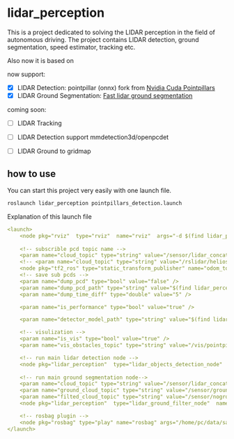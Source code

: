 # lidar_perception

This is a project dedicated to solving the LIDAR perception in the field of autonomous driving. The project contains LIDAR detection, ground segmentation, speed estimator, tracking etc. 

Also now it is based on 

now support:
- [x] LIDAR Detection: pointpillar (onnx) fork from [Nvidia Cuda Pointpillars](https://github.com/NVIDIA-AI-IOT/CUDA-PointPillars)
- [x] LIDAR Ground Segmentation: [Fast lidar ground segmentation](https://ieeexplore.ieee.org/document/7989591) 

coming soon:
- [ ] LIDAR Tracking 
- [ ] LIDAR Detection support mmdetection3d/openpcdet 
- [ ] LIDAR Ground to gridmap 


## how to use 
You can start this project very easily with one launch file.
```bash
roslaunch lidar_perception pointpillars_detection.launch
```

Explanation of this launch file
```yaml
<launch>
    <node pkg="rviz"  type="rviz"  name="rviz"  args="-d $(find lidar_perception)/rviz/detection.rviz"></node>
    
    <!-- subscrible pcd topic name -->
    <param name="cloud_topic" type="string" value="/sensor/lidar_concat/points" />
    <!-- <param name="cloud_topic" type="string" value="/rslidar/helios/points" /> -->
    <node pkg="tf2_ros" type="static_transform_publisher" name="odom_to_helios" args="1.0 0 1.131 0 0 0 1 odom rslidar/helios" />
    <!-- save sub pcds -->
    <param name="dump_pcd" type="bool" value="false" />
    <param name="dump_pcd_path" type="string" value="$(find lidar_perception)/PCDS" />
    <param name="dump_time_diff" type="double" value="5" />

    <param name="is_performance" type="bool" value="true" />

    <param name="detector_model_path" type="string" value="$(find lidar_perception)/onnxs/pointpillar.onnx" />

    <!-- visulization -->
    <param name="is_vis" type="bool" value="true" />
    <param name="vis_obstacles_topic" type="string" value="/vis/pointpillars/obstacles" />

    <!-- run main lidar detection node -->
    <node pkg="lidar_perception"  type="lidar_objects_detection_node"  name="lidar_objects_detection"  output="screen"></node>
    
    <!-- run main ground segmentation node-->
    <param name="cloud_topic" type="string" value="/sensor/lidar_concat/points" />
    <param name="ground_cloud_topic" type="string" value="/sensor/ground/points" />
    <param name="filted_cloud_topic" type="string" value="/sensor/noground/points" />
    <node pkg="lidar_perception"  type="lidar_ground_filter_node"  name="lidar_ground_segmentation"  output="screen"></node>

    <!-- rosbag plugin -->
    <node pkg="rosbag" type="play" name="rosbag" args="/home/pc/data/sample/20220525_outside_samples_lidar_concated_2022-05-29-14-59-20.bag"/>
</launch>
```
